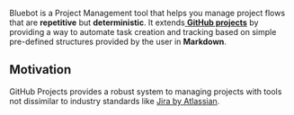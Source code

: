 Bluebot is a Project Management tool that helps you manage project flows that are **repetitive** but **deterministic**. It extends[ **GitHub projects**](https://docs.github.com/en/issues/planning-and-tracking-with-projects/learning-about-projects/about-projects) by providing a way to automate task creation and tracking based on simple pre-defined structures provided by the user in **Markdown**.

## Motivation

GitHub Projects provides a robust system to managing projects with tools not dissimilar to industry standards like [Jira by Atlassian](https://www.atlassian.com/software/jira).